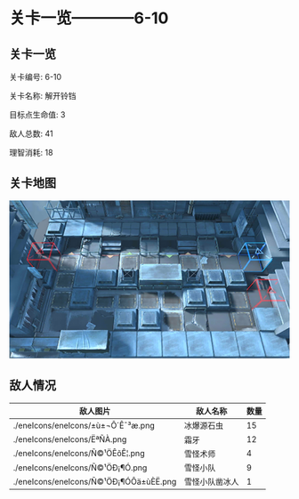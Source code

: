 # 关卡一览————6-10


## 关卡一览

关卡编号: 6-10

关卡名称: 解开铃铛

目标点生命值: 3

敌人总数: 41

理智消耗: 18


## 关卡地图
![6-10](./oprMap/6-10.png)

## 敌人情况

| 敌人图片 | 敌人名称 | 数量  |
|---------|-----|-----|
| ./eneIcons/eneIcons/±ù±¬Ô´Ê¯³æ.png| 冰爆源石虫  |   15  |
| ./eneIcons/eneIcons/ËªÑÀ.png| 霜牙  |   12  |
| ./eneIcons/eneIcons/Ñ©¹ÖÊõÊ¦.png| 雪怪术师  |   4  |
| ./eneIcons/eneIcons/Ñ©¹ÖÐ¡¶Ó.png| 雪怪小队  |   9  |
| ./eneIcons/eneIcons/Ñ©¹ÖÐ¡¶ÓÔä±ùÈË.png| 雪怪小队凿冰人  |   1  |
